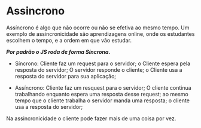 # Assincrono

  Assíncrono é algo que não ocorre ou não se efetiva ao mesmo tempo. Um exemplo de assincronicidade são aprendizagens online, onde os estudantes escolhem o tempo, e a ordem em que vão estudar.


***Por padrão o JS roda de forma Síncrona.***


 - Síncrono: Cliente faz um request para o servidor; o Cliente espera pela resposta do servidor; O servidor responde o cliente; o Cliente usa a resposta do servidor para sua aplicação;

 - Assíncrono: Cliente faz um resquest para o servidor; O cliente continua trabalhando enquanto espera uma resposta desse request; ao mesmo tempo que o cliente trabalha o servidor manda uma resposta; o cliente usa a resposta do servidor;
 
Na assincronicidade o cliente pode fazer mais de uma coisa por vez.
